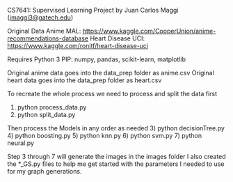 CS7641: Supervised Learning Project 
by Juan Carlos Maggi (jmaggi3@gatech.edu)

Original Data
Anime MAL: https://www.kaggle.com/CooperUnion/anime-recommendations-database
Heart Disease UCI: https://www.kaggle.com/ronitf/heart-disease-uci

Requires Python 3
PIP: numpy, pandas, scikit-learn, matplotlib

Original anime data goes into the data_prep folder as anime.csv
Original heart data goes into the data_prep folder as heart.csv

To recreate the whole process we need to process and split the data first
1) python process_data.py
2) python split_data.py

Then process the Models in any order as needed
3) python decisionTree.py
4) python boosting.py
5) python knn.py
6) python svm.py
7) python neural.py

Step 3 through 7 will generate the images in the images folder
I also created the *_GS.py files to help me get started with the parameters I needed to use for my graph generations.
